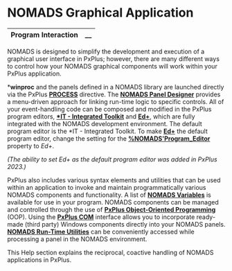 # NOMADS Graphical Application  
  
**Program Interaction** |  **__**  
---|---  
  
NOMADS is designed to simplify the development and execution of a graphical user interface in PxPlus; however, there are many different ways to control how your NOMADS graphical components will work within your PxPlus application.

***winproc** and the panels defined in a NOMADS library are launched directly via the PxPlus **[PROCESS](../../directives/process.md)** directive. The **[NOMADS Panel Designer](../Panel%20Designer/Introduction.md)** provides a menu-driven approach for linking run-time logic to specific controls. All of your event-handling code can be composed and modified in the PxPlus program editors, **[*IT - Integrated Toolkit](../../toolkit1/overview.md)** and **[Ed+](../../Ed%20Program%20Editor.md)**, which are fully integrated with the NOMADS development environment. The default program editor is the *IT - Integrated Toolkit. To make **[Ed+](../../Ed%20Program%20Editor.md)** the default program editor, change the setting for the **[%NOMADS'Program_Editor](../Appendix/NOMADS%20Variables/Overview.htm#programeditor)** property to _Ed+_.

_(The ability to set Ed+ as the default program editor was added in PxPlus 2023.)_

PxPlus also includes various syntax elements and utilities that can be used within an application to invoke and maintain programmatically various NOMADS components and functionality. A list of **[NOMADS Variables](../Appendix/NOMADS%20Variables/Overview.md)** is available for use in your program. NOMADS components can be managed and controlled through the use of **[PxPlus Object-Oriented Programming](Object-Oriented%20Programming/Overview.md)** (OOP). Using the **[PxPlus COM](COM%20Support/Overview.md)** interface allows you to incorporate ready-made (third party) Windows components directly into your NOMADS panels. **[NOMADS Run-Time Utilities](NOMADS%20Run-Time%20Utilities/Run-Time%20Utilities%20Intro.md)** can be conveniently accessed while processing a panel in the NOMADS environment.

This Help section explains the reciprocal, coactive handling of NOMADS applications in PxPlus.
